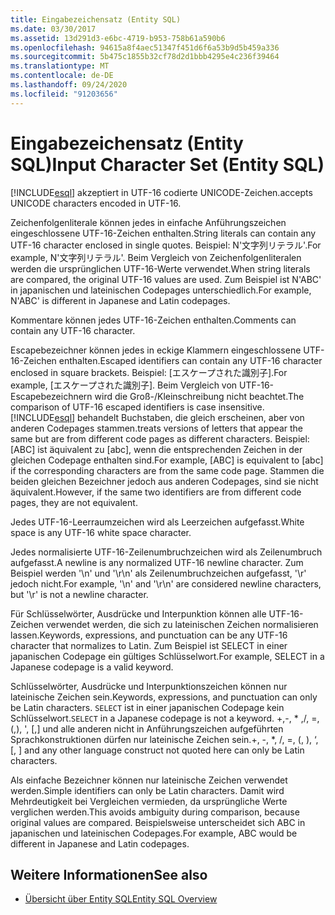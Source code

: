 ```yaml
---
title: Eingabezeichensatz (Entity SQL)
ms.date: 03/30/2017
ms.assetid: 13d291d3-e6bc-4719-b953-758b61a590b6
ms.openlocfilehash: 94615a8f4aec51347f451d6f6a53b9d5b459a336
ms.sourcegitcommit: 5b475c1855b32cf78d2d1bbb4295e4c236f39464
ms.translationtype: MT
ms.contentlocale: de-DE
ms.lasthandoff: 09/24/2020
ms.locfileid: "91203656"
---
```

# <a name="input-character-set-entity-sql"></a><span data-ttu-id="abdfa-102">Eingabezeichensatz (Entity SQL)</span><span class="sxs-lookup"><span data-stu-id="abdfa-102">Input Character Set (Entity SQL)</span></span>

[!INCLUDE[esql](../../../../../../includes/esql-md.md)] <span data-ttu-id="abdfa-103">akzeptiert in UTF-16 codierte UNICODE-Zeichen.</span><span class="sxs-lookup"><span data-stu-id="abdfa-103">accepts UNICODE characters encoded in UTF-16.</span></span>  
  
 <span data-ttu-id="abdfa-104">Zeichenfolgenliterale können jedes in einfache Anführungszeichen eingeschlossene UTF-16-Zeichen enthalten.</span><span class="sxs-lookup"><span data-stu-id="abdfa-104">String literals can contain any UTF-16 character enclosed in single quotes.</span></span> <span data-ttu-id="abdfa-105">Beispiel: N'文字列リテラル'.</span><span class="sxs-lookup"><span data-stu-id="abdfa-105">For example, N'文字列リテラル'.</span></span> <span data-ttu-id="abdfa-106">Beim Vergleich von Zeichenfolgenliteralen werden die ursprünglichen UTF-16-Werte verwendet.</span><span class="sxs-lookup"><span data-stu-id="abdfa-106">When string literals are compared, the original UTF-16 values are used.</span></span> <span data-ttu-id="abdfa-107">Zum Beispiel ist N'ABC' in japanischen und lateinischen Codepages unterschiedlich.</span><span class="sxs-lookup"><span data-stu-id="abdfa-107">For example, N'ABC' is different in Japanese and Latin codepages.</span></span>  
  
 <span data-ttu-id="abdfa-108">Kommentare können jedes UTF-16-Zeichen enthalten.</span><span class="sxs-lookup"><span data-stu-id="abdfa-108">Comments can contain any UTF-16 character.</span></span>  
  
 <span data-ttu-id="abdfa-109">Escapebezeichner können jedes in eckige Klammern eingeschlossene UTF-16-Zeichen enthalten.</span><span class="sxs-lookup"><span data-stu-id="abdfa-109">Escaped identifiers can contain any UTF-16 character enclosed in square brackets.</span></span> <span data-ttu-id="abdfa-110">Beispiel: [エスケープされた識別子].</span><span class="sxs-lookup"><span data-stu-id="abdfa-110">For example, [エスケープされた識別子].</span></span> <span data-ttu-id="abdfa-111">Beim Vergleich von UTF-16-Escapebezeichnern wird die Groß-/Kleinschreibung nicht beachtet.</span><span class="sxs-lookup"><span data-stu-id="abdfa-111">The comparison of UTF-16 escaped identifiers is case insensitive.</span></span> [!INCLUDE[esql](../../../../../../includes/esql-md.md)] <span data-ttu-id="abdfa-112">behandelt Buchstaben, die gleich erscheinen, aber von anderen Codepages stammen.</span><span class="sxs-lookup"><span data-stu-id="abdfa-112">treats versions of letters that appear the same but are from different code pages as different characters.</span></span> <span data-ttu-id="abdfa-113">Beispiel: [ABC] ist äquivalent zu [abc], wenn die entsprechenden Zeichen in der gleichen Codepage enthalten sind.</span><span class="sxs-lookup"><span data-stu-id="abdfa-113">For example, [ABC] is equivalent to [abc] if the corresponding characters are from the same code page.</span></span> <span data-ttu-id="abdfa-114">Stammen die beiden gleichen Bezeichner jedoch aus anderen Codepages, sind sie nicht äquivalent.</span><span class="sxs-lookup"><span data-stu-id="abdfa-114">However, if the same two identifiers are from different code pages, they are not equivalent.</span></span>  
  
 <span data-ttu-id="abdfa-115">Jedes UTF-16-Leerraumzeichen wird als Leerzeichen aufgefasst.</span><span class="sxs-lookup"><span data-stu-id="abdfa-115">White space is any UTF-16 white space character.</span></span>  
  
 <span data-ttu-id="abdfa-116">Jedes normalisierte UTF-16-Zeilenumbruchzeichen wird als Zeilenumbruch aufgefasst.</span><span class="sxs-lookup"><span data-stu-id="abdfa-116">A newline is any normalized UTF-16 newline character.</span></span> <span data-ttu-id="abdfa-117">Zum Beispiel werden '\n' und '\r\n' als Zeilenumbruchzeichen aufgefasst, '\r' jedoch nicht.</span><span class="sxs-lookup"><span data-stu-id="abdfa-117">For example, '\n' and '\r\n' are considered newline characters, but '\r' is not a newline character.</span></span>  
  
 <span data-ttu-id="abdfa-118">Für Schlüsselwörter, Ausdrücke und Interpunktion können alle UTF-16-Zeichen verwendet werden, die sich zu lateinischen Zeichen normalisieren lassen.</span><span class="sxs-lookup"><span data-stu-id="abdfa-118">Keywords, expressions, and punctuation can be any UTF-16 character that normalizes to Latin.</span></span> <span data-ttu-id="abdfa-119">Zum Beispiel ist SELECT in einer japanischen Codepage ein gültiges Schlüsselwort.</span><span class="sxs-lookup"><span data-stu-id="abdfa-119">For example, SELECT in a Japanese codepage is a valid keyword.</span></span>  
  
 <span data-ttu-id="abdfa-120">Schlüsselwörter, Ausdrücke und Interpunktionszeichen können nur lateinische Zeichen sein.</span><span class="sxs-lookup"><span data-stu-id="abdfa-120">Keywords, expressions, and punctuation can only be Latin characters.</span></span> <span data-ttu-id="abdfa-121">`SELECT` ist in einer japanischen Codepage kein Schlüsselwort.</span><span class="sxs-lookup"><span data-stu-id="abdfa-121">`SELECT` in a Japanese codepage is not a keyword.</span></span> <span data-ttu-id="abdfa-122">+,-, \* ,/, =, (,), ', [,] und alle anderen nicht in Anführungszeichen aufgeführten Sprachkonstruktionen dürfen nur lateinische Zeichen sein.</span><span class="sxs-lookup"><span data-stu-id="abdfa-122">+, -, \*, /, =, (, ), ‘, [, ] and any other language construct not quoted here can only be Latin characters.</span></span>  
  
 <span data-ttu-id="abdfa-123">Als einfache Bezeichner können nur lateinische Zeichen verwendet werden.</span><span class="sxs-lookup"><span data-stu-id="abdfa-123">Simple identifiers can only be Latin characters.</span></span> <span data-ttu-id="abdfa-124">Damit wird Mehrdeutigkeit bei Vergleichen vermieden, da ursprüngliche Werte verglichen werden.</span><span class="sxs-lookup"><span data-stu-id="abdfa-124">This avoids ambiguity during comparison, because original values are compared.</span></span> <span data-ttu-id="abdfa-125">Beispielsweise unterscheidet sich ABC in japanischen und lateinischen Codepages.</span><span class="sxs-lookup"><span data-stu-id="abdfa-125">For example, ABC would be different in Japanese and Latin codepages.</span></span>  
  
## <a name="see-also"></a><span data-ttu-id="abdfa-126">Weitere Informationen</span><span class="sxs-lookup"><span data-stu-id="abdfa-126">See also</span></span>

- [<span data-ttu-id="abdfa-127">Übersicht über Entity SQL</span><span class="sxs-lookup"><span data-stu-id="abdfa-127">Entity SQL Overview</span></span>](entity-sql-overview.md)
